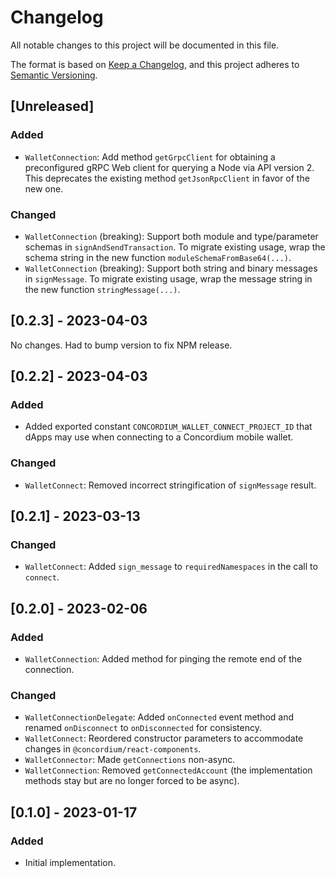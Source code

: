 # Changelog

All notable changes to this project will be documented in this file.

The format is based on [Keep a Changelog](https://keepachangelog.com/en/1.0.0/),
and this project adheres to [Semantic Versioning](https://semver.org/spec/v2.0.0.html).

## [Unreleased]

### Added

-   `WalletConnection`: Add method `getGrpcClient` for obtaining a preconfigured gRPC Web client for querying a Node via API version 2.
    This deprecates the existing method `getJsonRpcClient` in favor of the new one.

### Changed

-   `WalletConnection` (breaking): Support both module and type/parameter schemas in `signAndSendTransaction`.
    To migrate existing usage, wrap the schema string in the new function `moduleSchemaFromBase64(...)`.
-   `WalletConnection` (breaking): Support both string and binary messages in `signMessage`.
    To migrate existing usage, wrap the message string in the new function `stringMessage(...)`.

## [0.2.3] - 2023-04-03

No changes. Had to bump version to fix NPM release.

## [0.2.2] - 2023-04-03

### Added

-   Added exported constant `CONCORDIUM_WALLET_CONNECT_PROJECT_ID` that dApps may use when connecting to a Concordium mobile wallet.

### Changed

-   `WalletConnect`: Removed incorrect stringification of `signMessage` result.

## [0.2.1] - 2023-03-13

### Changed

-   `WalletConnect`: Added `sign_message` to `requiredNamespaces` in the call to `connect`.

## [0.2.0] - 2023-02-06

### Added

-   `WalletConnection`: Added method for pinging the remote end of the connection.

### Changed

-   `WalletConnectionDelegate`: Added `onConnected` event method and renamed `onDisconnect` to `onDisconnected`
    for consistency.
-   `WalletConnect`: Reordered constructor parameters to accommodate changes in `@concordium/react-components`.
-   `WalletConnector`: Made `getConnections` non-async.
-   `WalletConnection`: Removed `getConnectedAccount` (the implementation methods stay but are no longer forced to be async).

## [0.1.0] - 2023-01-17

### Added

-   Initial implementation.
